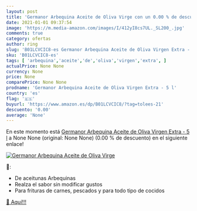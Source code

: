 ```yaml
---
layout: post
title: 'Germanor Arbequina Aceite de Oliva Virge con un 0.00 % de descuento'
date: 2021-01-01 09:37:54
image: 'https://m.media-amazon.com/images/I/412yI8cs7UL._SL200_.jpg'
comments: true
category: ofertas
author: ring
slug: 'B01LCVCIC8-es Germanor Arbequina Aceite de Oliva Virgen Extra - 5 l'
sku: 'B01LCVCIC8-es'
tags: [ 'arbequina','aceite','de','oliva','virgen','extra', ]
actualPrice: None None
currency: None
price: None
comparePrice: None None
prodname: 'Germanor Arbequina Aceite de Oliva Virgen Extra - 5 l'
country: 'es'
flag: '🇪🇸'
buyurl: 'https://www.amazon.es/dp/B01LCVCIC8/?tag=tolees-21'
descuento: '0.00'
average: 'None'
---
```


En este momento está [Germanor Arbequina Aceite de Oliva Virgen Extra - 5 l](https://www.amazon.es/dp/B01LCVCIC8/?tag=tolees-21) a None None (original: None None) (0.00 %  de descuento) en el siguiente enlace!

[![Germanor Arbequina Aceite de Oliva Virge](https://m.media-amazon.com/images/I/412yI8cs7UL._SL200_.jpg)](https://www.amazon.es/dp/B01LCVCIC8/?tag=tolees-21)

🔎:

- De aceitunas Arbequinas
- Realza el sabor sin modificar gustos
- Para frituras de carnes, pescados y para todo tipo de cocidos

[🛒 Aquí!!!](https://www.amazon.es/dp/B01LCVCIC8/?tag=tolees-21)
